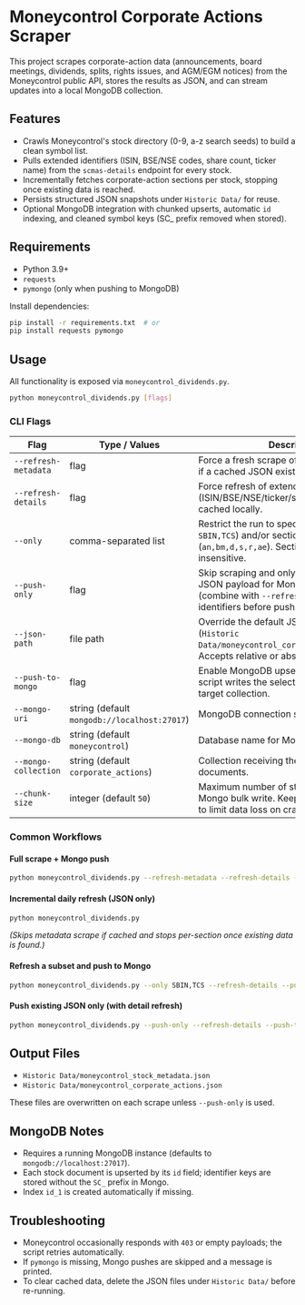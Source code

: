 ﻿# Moneycontrol Corporate Actions Scraper

This project scrapes corporate-action data (announcements, board meetings, dividends, splits, rights issues, and AGM/EGM notices) from the Moneycontrol public API, stores the results as JSON, and can stream updates into a local MongoDB collection.

## Features
- Crawls Moneycontrol's stock directory (0-9, a-z search seeds) to build a clean symbol list.
- Pulls extended identifiers (ISIN, BSE/NSE codes, share count, ticker name) from the `scmas-details` endpoint for every stock.
- Incrementally fetches corporate-action sections per stock, stopping once existing data is reached.
- Persists structured JSON snapshots under `Historic Data/` for reuse.
- Optional MongoDB integration with chunked upserts, automatic `id` indexing, and cleaned symbol keys (SC_ prefix removed when stored).

## Requirements
- Python 3.9+
- `requests`
- `pymongo` (only when pushing to MongoDB)

Install dependencies:

```bash
pip install -r requirements.txt  # or
pip install requests pymongo
```

## Usage

All functionality is exposed via `moneycontrol_dividends.py`.

```bash
python moneycontrol_dividends.py [flags]
```

### CLI Flags
| Flag | Type / Values | Description |
| --- | --- | --- |
| `--refresh-metadata` | flag | Force a fresh scrape of stock metadata even if a cached JSON exists. |
| `--refresh-details` | flag | Force refresh of extended symbol identifiers (ISIN/BSE/NSE/ticker/share count) even if cached locally. |
| `--only` | comma-separated list | Restrict the run to specific stock ids (e.g. `SBIN,TCS`) and/or section codes (`an,bm,d,s,r,ae`). Section codes are case-insensitive. |
| `--push-only` | flag | Skip scraping and only load the existing JSON payload for MongoDB insertion (combine with `--refresh-details` to update identifiers before pushing). |
| `--json-path` | file path | Override the default JSON location (`Historic Data/moneycontrol_corporate_actions.json`). Accepts relative or absolute paths. |
| `--push-to-mongo` | flag | Enable MongoDB upserts. When set, the script writes the selected dataset to the target collection. |
| `--mongo-uri` | string (default `mongodb://localhost:27017`) | MongoDB connection string. |
| `--mongo-db` | string (default `moneycontrol`) | Database name for Mongo writes. |
| `--mongo-collection` | string (default `corporate_actions`) | Collection receiving the corporate-action documents. |
| `--chunk-size` | integer (default `50`) | Maximum number of stock documents per Mongo bulk write. Keep between 25 and 50 to limit data loss on crash. |

### Common Workflows

#### Full scrape + Mongo push
```bash
python moneycontrol_dividends.py --refresh-metadata --refresh-details --push-to-mongo
```

#### Incremental daily refresh (JSON only)
```bash
python moneycontrol_dividends.py
```
*(Skips metadata scrape if cached and stops per-section once existing data is found.)*

#### Refresh a subset and push to Mongo
```bash
python moneycontrol_dividends.py --only SBIN,TCS --refresh-details --push-to-mongo --chunk-size 25
```

#### Push existing JSON only (with detail refresh)
```bash
python moneycontrol_dividends.py --push-only --refresh-details --push-to-mongo
```

## Output Files
- `Historic Data/moneycontrol_stock_metadata.json`
- `Historic Data/moneycontrol_corporate_actions.json`

These files are overwritten on each scrape unless `--push-only` is used.

## MongoDB Notes
- Requires a running MongoDB instance (defaults to `mongodb://localhost:27017`).
- Each stock document is upserted by its `id` field; identifier keys are stored without the `SC_` prefix in Mongo.
- Index `id_1` is created automatically if missing.

## Troubleshooting
- Moneycontrol occasionally responds with `403` or empty payloads; the script retries automatically.
- If `pymongo` is missing, Mongo pushes are skipped and a message is printed.
- To clear cached data, delete the JSON files under `Historic Data/` before re-running.

